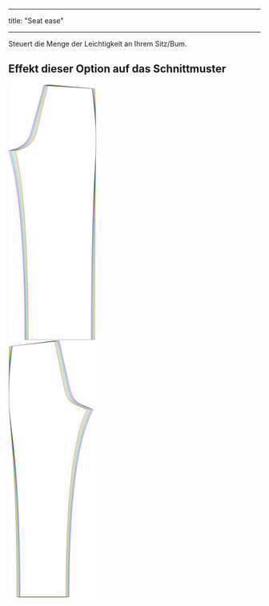 - - -
title: "Seat ease"
- - -

Steuert die Menge der Leichtigkeit an Ihrem Sitz/Bum.

## Effekt dieser Option auf das Schnittmuster

![Dieses Bild zeigt den Effekt dieser Option, indem es mehrere Varianten überlagert, die einen anderen Wert für diese Option haben](titan_seatease_sample.svg "Effect of this option on the pattern")
